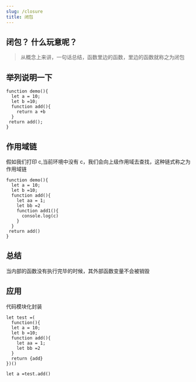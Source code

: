 ```yaml
---
slug: /closure
title: 闭包
---
```


## 闭包？ 什么玩意呢？

> 从概念上来讲，一句话总结，函数里边的函数，里边的函数就称之为闭包

## 举列说明一下

```
function demo(){
  let a = 10;
  let b =10;
  function add(){
    return a +b
  }
 return add();
}
```

## 作用域链

假如我们打印 c,当前环境中没有 c，我们会向上级作用域去查找，这种链式称之为作用域链

```
function demo(){
  let a = 10;
  let b =10;
  function add(){
    let aa = 1;
    let bb =2
    function add1(){
      console.log(c)
    }
  }
 return add()
}
```

## 总结

当内部的函数没有执行完毕的时候，其外部函数变量不会被销毁

## 应用

代码模块化封装

```
let test =(
  function(){
  let a = 10;
  let b =10;
  function add(){
    let aa = 1;
    let bb =2
  }
  return {add}
})()

let a =test.add()
```
